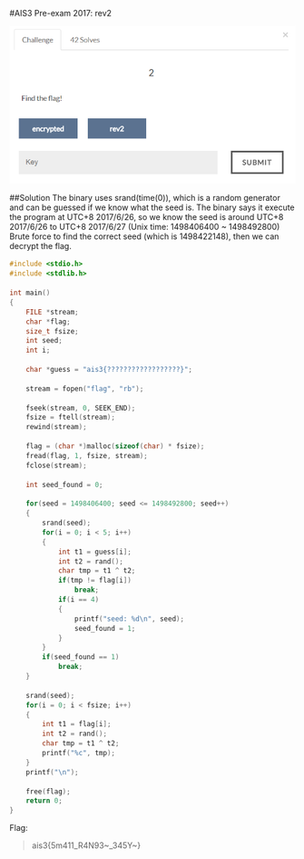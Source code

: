 #AIS3 Pre-exam 2017: rev2

![rev2](rev2.png)

##Solution
The binary uses srand(time(0)), which is a random generator and can be guessed if we know what the seed is.
The binary says it execute the program at UTC+8 2017/6/26, so we know the seed is around UTC+8 2017/6/26 to UTC+8 2017/6/27 (Unix time: 1498406400 ~ 1498492800)
Brute force to find the correct seed (which is 1498422148), then we can decrypt the flag.

```C
#include <stdio.h>
#include <stdlib.h>

int main()
{
    FILE *stream;
    char *flag;
    size_t fsize;
    int seed;
    int i;

    char *guess = "ais3{??????????????????}";

    stream = fopen("flag", "rb");

    fseek(stream, 0, SEEK_END);
    fsize = ftell(stream);
    rewind(stream);

    flag = (char *)malloc(sizeof(char) * fsize);
    fread(flag, 1, fsize, stream);
    fclose(stream);

    int seed_found = 0;

    for(seed = 1498406400; seed <= 1498492800; seed++)
    {
        srand(seed);
        for(i = 0; i < 5; i++)
        {
            int t1 = guess[i];
            int t2 = rand();
            char tmp = t1 ^ t2;
            if(tmp != flag[i])
                break;
            if(i == 4)
            {
                printf("seed: %d\n", seed);
                seed_found = 1;
            }
        }
        if(seed_found == 1)
            break;
    }

    srand(seed);
    for(i = 0; i < fsize; i++)
    {
        int t1 = flag[i];
        int t2 = rand();
        char tmp = t1 ^ t2;
        printf("%c", tmp);
    }
    printf("\n");

    free(flag);
    return 0;
}
```

Flag:
>ais3{5m411_R4N93~_345Y~}
